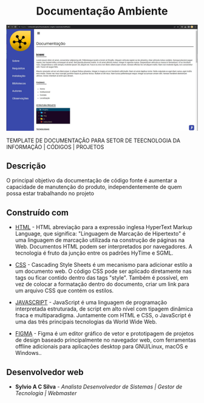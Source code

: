 <h1 align="center">  Documentação Ambiente</h1>

<p align="center">
    <img src="img/demonstracao.jpg" alt="imagem-site" width="900" height="auto">
</p>


TEMPLATE DE DOCUMENTAÇÃO PARA SETOR DE TEECNOLOGIA DA INFORMAÇÃO | CÓDIGOS | PROJETOS

## Descrição


O principal objetivo da documentação de código fonte é aumentar a capacidade de manutenção do produto, independentemente de quem possa estar trabalhando no projeto

## Construído com

* [HTML](https://www.w3schools.com/html/) - HTML abreviação para a expressão inglesa HyperText Markup Language, que significa: "Linguagem de Marcação de Hipertexto" é uma linguagem de marcação utilizada na construção de páginas na Web. Documentos HTML podem ser interpretados por navegadores. A tecnologia é fruto da junção entre os padrões HyTime e SGML.

* [CSS](https://www.w3schools.com/css/default.asp) - Cascading Style Sheets é um mecanismo para adicionar estilo a um documento web. O código CSS pode ser aplicado diretamente nas tags ou ficar contido dentro das tags "style". Também é possível, em vez de colocar a formatação dentro do documento, criar um link para um arquivo CSS que contém os estilos.

* [JAVASCRIPT](https://www.w3schools.com/js/default.asp) - JavaScript é uma linguagem de programação interpretada estruturada, de script em alto nível com tipagem dinâmica fraca e multiparadigma. Juntamente com HTML e CSS, o JavaScript é uma das três principais tecnologias da World Wide Web.

* [FIGMA](https://www.figma.com/) - Figma é um editor gráfico de vetor e prototipagem de projetos de design baseado principalmente no navegador web, com ferramentas offline adicionais para aplicações desktop para GNU/Linux, macOS e Windows..


## Desenvolvedor web

* **Sylvio A C Silva** - *Analista Desenvolvedor de Sistemas | Gestor de Tecnologia | Webmaster*
